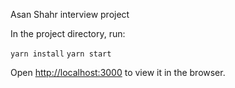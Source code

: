 Asan Shahr interview project


In the project directory, run:

 `yarn install`
 `yarn start`

Open [http://localhost:3000](http://localhost:3000) to view it in the browser.
